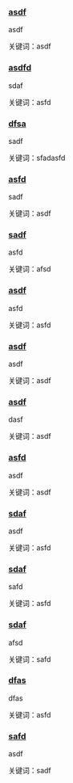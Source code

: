 <h3><a href="asdf">asdf</a> </h3>

asdf

关键词：asdf
 
<h3><a href="sadf">asdfd</a> </h3>

sdaf

关键词：asfd
 
<h3><a href="dsfa">dfsa</a> </h3>

sadf

关键词：sfadasfd
 
<h3><a href="asfd">asfd</a> </h3>

sadf

关键词：asdf
 
<h3><a href="asd">sadf</a> </h3>

asfd

关键词：afsd
 
<h3><a href="asfd">asdf</a> </h3>

asfd

关键词：asfd
 
<h3><a href="saf">asdf</a> </h3>

asdf

关键词：asdf
 
<h3><a href="sadf">asdf</a> </h3>

dasf

关键词：asdf
 
<h3><a href="afsd">asfd</a> </h3>

asdf

关键词：asdf
 
<h3><a href="sdaf">sdaf</a> </h3>

asdf

关键词：asfd
 
<h3><a href="asfd">sdaf</a> </h3>

safd

关键词：asfd
 
<h3><a href="asfd">sdaf</a> </h3>

afsd

关键词：safd
 
<h3><a href="fasd">dfas</a> </h3>

dfas

关键词：asfd
 
<h3><a href="afsd">safd</a> </h3>

asdf

关键词：sadf
 
